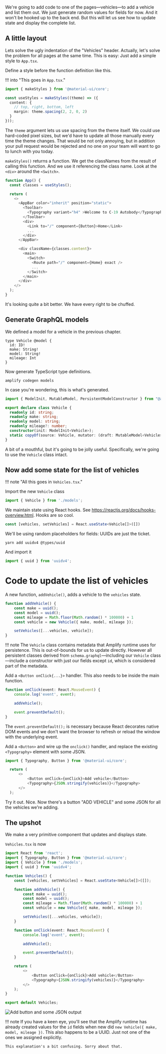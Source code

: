 We're going to add code to one of the pages—vehicles—to add a vehicle and list them out. We just generate random values for fields for now. And it won't be hooked up to the back end. But this will let us see how to update state and display the complete list. 

## A little layout

Lets solve the ugly indentation of the "Vehicles" header. Actually, let's solve the problem for all pages at the same time. This is easy: Just add a simple style to `App.tsx`. 

Define a style before the function definition like this.

!!! into "This goes in `App.tsx`."

```typescript
import { makeStyles } from '@material-ui/core';

const useStyles = makeStyles((theme) => ({
  content: {
    // top, right, bottom, left
    margin: theme.spacing(2, 2, 0, 2)
  }
}));
```

The `theme` argument lets us use spacing from the theme itself. We could use hard-coded pixel sizes, but we'd have to update all those manually every time the theme changes. That would be not only annoying, but in addition your pull request would be rejected and no one on your team will want to go to lunch with you today.

`makeStyles()` returns a function. We get the classNames from the result of calling this function. And we use it referencing the class name. Look at the `<div>` around the `<Switch>`.

```typescript
function App() {
  const classes = useStyles();

  return (
    <>
      <AppBar color="inherit" position="static">
        <Toolbar>
          <Typography variant="h4" >Welcome to C-19 Autobody</Typography>
        </Toolbar>
        <div>
          <Link to="/" component={Button}>Home</Link>
          ...
        </div>
      </AppBar>

      <div className={classes.content}>
        <main>
          <Switch>
            <Route path="/" component={Home} exact />
            ...
          </Switch>
        </main>
      </div>
    </>
  );
}
```

It's looking quite a bit better. We have every right to be chuffed.

## Generate GraphQL models

We defined a model for a vehicle in the previous chapter.

```
type Vehicle @model {
  id: ID!
  make: String!
  model: String!
  mileage: Int
}
```

Now generate TypeScript type definitions.

```shell
amplify codegen models
```

In case you're wondering, this is what's generated.

```typescript
import { ModelInit, MutableModel, PersistentModelConstructor } from "@aws-amplify/datastore";

export declare class Vehicle {
  readonly id: string;
  readonly make: string;
  readonly model: string;
  readonly mileage?: number;
  constructor(init: ModelInit<Vehicle>);
  static copyOf(source: Vehicle, mutator: (draft: MutableModel<Vehicle>) => MutableModel<Vehicle> | void): Vehicle;
}
```

A bit of a mouthful, but it's going to be jolly useful. Specifically, we're going to use the `Vehicle` class intact.

## Now add some state for the list of vehicles

!!! note "All this goes in `Vehicles.tsx`."

Import the new `Vehicle` class

```typescript
import { Vehicle } from './models';
```

We maintain state using React hooks. See <https://reactjs.org/docs/hooks-overview.html>. Hooks are so cool.

```typescript
const [vehicles, setVehicles] = React.useState<Vehicle[]>([])
```

We'll be using random placeholders for fields: UUIDs are just the ticket.

```shell
yarn add uuidv4 @types/uuid 
```

And import it

```typescript
import { uuid } from 'uuidv4';
```

# Code to update the list of vehicles

A new function, `addVehicle()`, adds a vehicle to the `vehicles` state.

```typescript
function addVehicle() {
    const make = uuid();
    const model = uuid();
    const mileage = Math.floor(Math.random() * 100000) + 1 
    const vehicle = new Vehicle({ make, model, mileage });

    setVehicles([...vehicles, vehicle]);
}
```

!!! note
    The `Vehicle` class contains metadata that Amplify runtime uses for persistence. This is out-of-bounds for us to update directly. However all persistent classes derived from `schema.graphql`—including our `Vehicle` class—include a constructor with just our fields except `id`, which is considered part of the metadata.

Add a `<Button onClick{...}>` handler. This also needs to be inside the main function.

```typescript
function onClick(event: React.MouseEvent) {
    console.log('event', event);

    addVehicle();

    event.preventDefault();
}
```

The `event.preventDefault();` is necessary because React decorates native DOM events and we don't want the browser to refresh or reload the window with the underlying event.

Add a `<Button>` and wire up the `onclick()` handler, and replace the existing `<Typography>` element with some JSON.

```typescript
import { Typography, Button } from '@material-ui/core';
```

```typescript
  return (
      <>
          <Button onClick={onClick}>Add vehicle</Button>
          <Typography>{JSON.stringify(vehicles)}</Typography>
      </>
  );
```

Try it out. Nice. Now there's a button "ADD VEHICLE" and some JSON for all the vehicles we're adding.

## The upshot

We make a very primitive component that updates and displays state. 

`Vehicles.tsx` is now

```typescript
import React from 'react';
import { Typography, Button } from '@material-ui/core';
import { Vehicle } from './models';
import { uuid } from 'uuidv4';

function Vehicles() {
    const [vehicles, setVehicles] = React.useState<Vehicle[]>([]);

    function addVehicle() {
        const make = uuid();
        const model = uuid();
        const mileage = Math.floor(Math.random() * 100000) + 1
        const vehicle = new Vehicle({ make, model, mileage });

        setVehicles([...vehicles, vehicle]);
    }

    function onClick(event: React.MouseEvent) {
        console.log('event', event);

        addVehicle();

        event.preventDefault();
    }

    return (
        <>
            <Button onClick={onClick}>Add vehicle</Button>
            <Typography>{JSON.stringify(vehicles)}</Typography>
        </>
    );
}

export default Vehicles;
```

![Add button and some JSON output](./assets/screenshots/add-vehicle-display-json.png)

!!! note
    If you have a keen eye, you'll see that the Amplify runtime has already created values for the `id` fields when new did `new Vehicle({ make, model, mileage })`. This also happens to be a UUID. Just not one of the ones we assigned explicitly. 
    
    This explanation's a bit confusing. Sorry about that.
